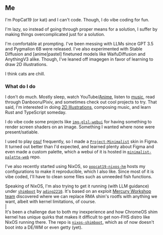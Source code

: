 ## Me
I'm PopCat19 (or kat) and I can't code. Though, I do vibe coding for fun.

I'm lazy, so instead of going through proper means for a solution, I suffer by making things overcomplicated just for a solution. 

I'm comfortable at prompting. I've been messing with LLMs since GPT 3.5 and Pygmalion 6B were released. I've also experimented with Stable Diffusion and [anime|pastel] finetuned models like WaifuDiffusion and AnythingV3 alike. Though, I've leaned off imagegen in favor of learning to draw 2D illustrations.

I think cats are chill.

### What do I do
I don't do much. Mostly sleep, watch YouTube/[Anime](https://anilist.co/user/popcat19/), listen to [music](https://music.youtube.com/playlist?list=PLV_Dz6w68lZ1eS6_VLAKNJCgBjBYhL3bd), read through Danbooru/Pixiv, and sometimes check out cool projects to try. That said, I'm interested in doing [2D Illustrations](https://www.pixiv.net/en/users/89345370), composing music, and learn Rust and TypeScript someday.

I do vibe code some projects like [`img-glsl-webui`](https://github.com/PopCat19/img-glsl-webui) for having something to render screen shaders on an image. Something I wanted where none were present/satiable.

I used to play [osu!](https://osu.ppy.sh/users/27223591) frequently, so I made a [`Project-Minimalist`](https://github.com/PopCat19/Project-Minimalist) skin in Figma. It turned out better than I'd expected, and learned plenty about Figma and even made a custom palette, which a webui of it is hosted in [`minimalist-palette-web`](https://github.com/PopCat19/minimalist-palette-web) repo.

I've also recently started using NixOS, so [`popcat19-nixos-hm`](https://github.com/PopCat19/popcat19-nixos-hm) hosts my configurations to make it reproducible, which I also like. Since most of it is vibe coded, I'll have to clean some files such as unneeded fish functions.

Speaking of NixOS, I'm also trying to get it running (with LLM guidance) under [`shimboot`](https://github.com/ading2210/shimboot) by [`ading2210`](https://github.com/ading2210). It's based on an exploit [Mercury Workshop team](https://sh1mmer.me/) discovered where we can replace RMA shim's rootfs with anything we want, albeit with kernel limitations, of course.\
|\
It's been a challenge due to both my inexperience and how ChromeOS shim kernel has unique quirks that makes it difficult to get non-FHS distro like NixOS running there. The repo is [`nixos-shimboot`](https://github.com/PopCat19/nixos-shimboot), which as of now doesn't boot into a DE/WM or even getty (yet).
